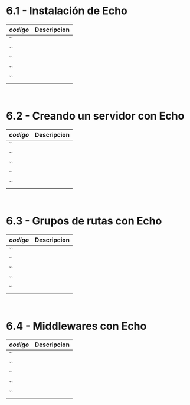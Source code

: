 # 6.1 - Instalación de Echo

*codigo* | **Descripcion**
:---|---:
``|
``|
``|
``|
``|

```go
    
```

# 6.2 - Creando un servidor con Echo

*codigo* | **Descripcion**
:---|---:
``|
``|
``|
``|
``|

```go
    
```

# 6.3 - Grupos de rutas con Echo

*codigo* | **Descripcion**
:---|---:
``|
``|
``|
``|
``|

```go
    
```

# 6.4 - Middlewares con Echo

*codigo* | **Descripcion**
:---|---:
``|
``|
``|
``|
``|

```go
    
```